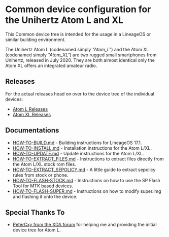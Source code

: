 Common device configuration for the Unihertz Atom L and XL
=================================================
This Common device tree is intended for the usage in a LineageOS or similar building environment.

The Unihertz Atom L (codenamed simply _"Atom_L"_) and the Atom XL (codenamed simply _"Atom_XL"_) are two rugged small smartphones from Unihertz, released in July 2020. They are both almost identical only the Atom XL offers an integrated amateur radio.

## Releases

For the actual releases head on over to the device tree of the individual devices:
- [Atom L Releases](https://github.com/ADeadTrousers/android_device_Unihertz_Atom_L/releases)
- [Atom XL Releases](https://github.com/ADeadTrousers/android_device_Unihertz_Atom_XL/releases)

## Documentations

- [HOW-TO-BUILD.md](docs/HOW-TO-BUILD.md) - Building instructions for LineageOS 17.1.
- [HOW-TO-INSTALL.md](docs/HOW-TO-INSTALL.md) - Installation instructions for the Atom L/XL.
- [HOW-TO-UPDATE.md](docs/HOW-TO-UPDATE.md) - Update instructions for the Atom L/XL.
- [HOW-TO-EXTRACT_FILES.md](docs/HOW-TO-EXTRACT_FILES.md) - Instructions to extract files directly from the Atom L/XL stock rom files.
- [HOW-TO-EXTRACT_SEPOLICY.md](docs/HOW-TO-EXTRACT_SEPOLICY.md) - A little guide to extract sepolicy rules from stock or phone.
- [HOW-TO-FLASH-STOCK.md](docs/HOW-TO-FLASH-STOCK.md) - Instructions on how to use the SP Flash Tool for MTK based devices.
- [HOW-TO-FLASH-SUPER.md](docs/HOW-TO-FLASH-SUPER.md) - Instructions on how to modify super.img and flashing it onto the device.

## Special Thanks To

- [PeterCxy from the XDA forum](https://forum.xda-developers.com/member.php?u=5351691) for helping me and providing the initial device tree for Atom L.
